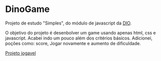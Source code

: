 # DinoGame
Projeto de estudo "Simples", do módulo de javascript da [DIO](https://digitalinnovation.one/).

O objetivo do projeto é desenbolver um game usando apenas html, css e javascript.
Acabei indo um pouco além dos critérios básicos. Adicionei, poções como: score, Jogar novamente e aumento de dificuldade.
 
[Projeto jogavel](https://dinossaur.netlify.app)
